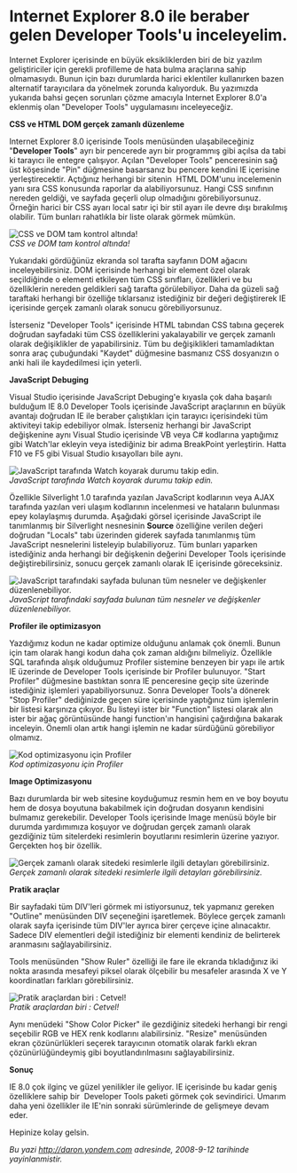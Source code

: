 # Internet Explorer 8.0 ile beraber gelen Developer Tools'u inceleyelim. 

Internet Explorer içerisinde en büyük eksikliklerden biri de biz yazılım
geliştiriciler için gerekli profilleme de hata bulma araçlarına sahip
olmamasıydı. Bunun için bazı durumlarda harici eklentiler kullanırken
bazen alternatif tarayıcılara da yönelmek zorunda kalıyorduk. Bu
yazımızda yukarıda bahsi geçen sorunları çözme amacıyla Internet
Explorer 8.0'a eklenmiş olan "Developer Tools" uygulamasını
inceleyeceğiz.

**CSS ve HTML DOM gerçek zamanlı düzenleme**

Internet Explorer 8.0 içerisinde Tools menüsünden ulaşabileceğiniz
"**Developer Tools**" ayrı bir pencerede ayrı bir programmış gibi açılsa
da tabi ki tarayıcı ile entegre çalışıyor. Açılan "Developer Tools"
penceresinin sağ üst köşesinde "Pin" düğmesine basarsanız bu pencere
kendini IE içerisine yerleştirecektir. Açtığınız herhangi bir sitenin 
HTML DOM'unu incelemenin yanı sıra CSS konusunda raporlar da
alabiliyorsunuz. Hangi CSS sınıfının nereden geldiği, ve sayfada geçerli
olup olmadığını görebiliyorsunuz. Örneğin harici bir CSS ayarı local
satır içi bir stil ayarı ile devre dışı bırakılmış olabilir. Tüm bunları
rahatlıkla bir liste olarak görmek mümkün.

![CSS ve DOM tam kontrol
altında!](media/Internet_Explorer_8_0_ile_beraber_gelen_Developer_Tools_u_inceleyelim/11092008_1.png)\
*CSS ve DOM tam kontrol altında!*

Yukarıdaki gördüğünüz ekranda sol tarafta sayfanın DOM ağacını
inceleyebilirsiniz. DOM içerisinde herhangi bir element özel olarak
seçildiğinde o elementi etkileyen tüm CSS sınıfları, özellikleri ve bu
özelliklerin nereden geldikleri sağ tarafta görülebiliyor. Daha da
güzeli sağ taraftaki herhangi bir özelliğe tıklarsanız istediğiniz bir
değeri değiştirerek IE içerisinde gerçek zamanlı olarak sonucu
görebiliyorsunuz.

İsterseniz "Developer Tools" içerisinde HTML tabından CSS tabına geçerek
doğrudan sayfadaki tüm CSS özelliklerini yakalayabilir ve gerçek zamanlı
olarak değişiklikler de yapabilirsiniz. Tüm bu değişiklikleri
tamamladıktan sonra araç çubuğundaki "Kaydet" düğmesine basmanız CSS
dosyanızın o anki hali ile kaydedilmesi için yeterli.

**JavaScript Debuging**

Visual Studio içerisinde JavaScript Debuging'e kıyasla çok daha başarılı
bulduğum IE 8.0 Developer Tools içerisinde JavaScript araçlarının en
büyük avantajı doğrudan IE ile beraber çalıştıkları için tarayıcı
içerisindeki tüm aktiviteyi takip edebiliyor olmak. İsterseniz herhangi
bir JavaScript değişkenine aynı Visual Studio içerisinde VB veya C\#
kodlarına yaptığımız gibi Watch'lar ekleyin veya istediğiniz bir adıma
BreakPoint yerleştirin. Hatta F10 ve F5 gibi Visual Studio kısayolları
bile aynı.

![JavaScript tarafında Watch koyarak durumu takip
edin.](media/Internet_Explorer_8_0_ile_beraber_gelen_Developer_Tools_u_inceleyelim/11092008_2.png)\
*JavaScript tarafında Watch koyarak durumu takip edin.*

Özellikle Silverlight 1.0 tarafında yazılan JavaScript kodlarının veya
AJAX tarafında yazılan veri ulaşım kodlarının incelenmesi ve hataların
bulunması epey kolaylaşmış durumda. Aşağıdaki görsel içerisinde
JavaScript ile tanımlanmış bir Silverlight nesnesinin **Source**
özelliğine verilen değeri doğrudan "Locals" tabı üzerinden giderek
sayfada tanımlanmış tüm JavaScript nesnelerini listeleyip bulabiliyoruz.
Tüm bunları yaparken istediğiniz anda herhangi bir değişkenin değerini
Developer Tools içerisinde değiştirebilirsiniz, sonucu gerçek zamanlı
olarak IE içerisinde göreceksiniz.

![JavaScript tarafındaki sayfada bulunan tüm nesneler ve değişkenler
düzenlenebiliyor.](media/Internet_Explorer_8_0_ile_beraber_gelen_Developer_Tools_u_inceleyelim/11092008_3.png)\
*JavaScript tarafındaki sayfada bulunan tüm nesneler ve değişkenler
düzenlenebiliyor.*

**Profiler ile optimizasyon**

Yazdığımız kodun ne kadar optimize olduğunu anlamak çok önemli. Bunun
için tam olarak hangi kodun daha çok zaman aldığını bilmeliyiz.
Özellikle SQL tarafında alışık olduğumuz Profiler sistemine benzeyen bir
yapı ile artık IE üzerinde de Developer Tools içerisinde bir Profiler
bulunuyor. "Start Profiler" düğmesine bastıktan sonra IE penceresine
geçip site üzerinde istediğiniz işlemleri yapabiliyorsunuz. Sonra
Developer Tools'a dönerek "Stop Profiler" dediğinizde geçen süre
içerisinde yaptığınız tüm işlemlerin bir listesi karşınıza çıkıyor. Bu
listeyi ister bir "Function" listesi olarak alın ister bir ağaç
görüntüsünde hangi function'ın hangisini çağırdığına bakarak inceleyin.
Önemli olan artık hangi işlemin ne kadar sürdüğünü görebiliyor olmamız.

![Kod optimizasyonu için
Profiler](media/Internet_Explorer_8_0_ile_beraber_gelen_Developer_Tools_u_inceleyelim/11092008_4.png)\
*Kod optimizasyonu için Profiler*

**Image Optimizasyonu**

Bazı durumlarda bir web sitesine koyduğumuz resmin hem en ve boy boyutu
hem de dosya boyutuna bakabilmek için doğrudan dosyanın kendisini
bulmamız gerekebilir. Developer Tools içerisinde Image menüsü böyle bir
durumda yardımımıza koşuyor ve doğrudan gerçek zamanlı olarak gezdiğiniz
tüm sitelerdeki resimlerin boyutlarını resimlerin üzerine yazıyor.
Gerçekten hoş bir özellik.

![Gerçek zamanlı olarak sitedeki resimlerle ilgili detayları
görebilirsiniz.](media/Internet_Explorer_8_0_ile_beraber_gelen_Developer_Tools_u_inceleyelim/11092008_5.png)\
*Gerçek zamanlı olarak sitedeki resimlerle ilgili detayları
görebilirsiniz.*

**Pratik araçlar**

Bir sayfadaki tüm DIV'leri görmek mi istiyorsunuz, tek yapmanız gereken
"Outline" menüsünden DIV seçeneğini işaretlemek. Böylece gerçek zamanlı
olarak sayfa içerisinde tüm DIV'ler ayrıca birer çerçeve içine
alınacaktır. Sadece DIV elementleri değil istediğiniz bir elementi
kendiniz de belirterek aranmasını sağlayabilirsiniz.

Tools menüsünden "Show Ruler" özelliği ile fare ile ekranda tıkladığınız
iki nokta arasında mesafeyi piksel olarak ölçebilir bu mesafeler
arasında X ve Y koordinatları farkları görebilirsiniz.

![Pratik araçlardan biri :
Cetvel!](media/Internet_Explorer_8_0_ile_beraber_gelen_Developer_Tools_u_inceleyelim/11092008_6.png)\
*Pratik araçlardan biri : Cetvel!*

Aynı menüdeki "Show Color Picker" ile gezdiğiniz sitedeki herhangi bir
rengi seçebilir RGB ve HEX renk kodlarını alabilirsiniz. "Resize"
menüsünden ekran çözünürlükleri seçerek tarayıcının otomatik olarak
farklı ekran çözünürlüğündeymiş gibi boyutlandırılmasını
sağlayabilirsiniz.

**Sonuç**

IE 8.0 çok ilginç ve güzel yenilikler ile geliyor. IE içerisinde bu
kadar geniş özelliklere sahip bir  Developer Tools paketi görmek çok
sevindirici. Umarım daha yeni özellikler ile IE'nin sonraki sürümlerinde
de gelişmeye devam eder.

Hepinize kolay gelsin.


*Bu yazi http://daron.yondem.com adresinde, 2008-9-12 tarihinde yayinlanmistir.*